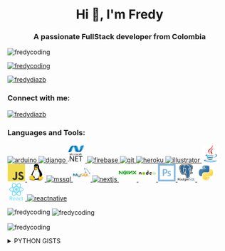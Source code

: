 <h1 align="center">Hi 👋, I'm Fredy</h1>
<h3 align="center">A passionate FullStack developer from Colombia</h3>

<p align="left"> <img src="https://komarev.com/ghpvc/?username=fredycoding&label=Profile%20views&color=0e75b6&style=flat" alt="fredycoding" /> </p>

<p align="left"> <a href="https://github.com/ryo-ma/github-profile-trophy"><img src="https://github-profile-trophy.vercel.app/?username=fredycoding" alt="fredycoding" /></a> </p>

<p align="left"> <a href="https://twitter.com/fredydiazb" target="blank"><img src="https://img.shields.io/twitter/follow/fredydiazb?logo=twitter&style=for-the-badge" alt="fredydiazb" /></a> </p>

<h3 align="left">Connect with me:</h3>
<p align="left">
<a href="https://twitter.com/fredydiazb" target="blank"><img align="center" src="https://raw.githubusercontent.com/rahuldkjain/github-profile-readme-generator/master/src/images/icons/Social/twitter.svg" alt="fredydiazb" height="30" width="40" /></a>
</p>

<h3 align="left">Languages and Tools:</h3>
<p align="left"> <a href="https://www.arduino.cc/" target="_blank" rel="noreferrer"> <img src="https://cdn.worldvectorlogo.com/logos/arduino-1.svg" alt="arduino" width="40" height="40"/> </a> <a href="https://www.djangoproject.com/" target="_blank" rel="noreferrer"> <img src="https://cdn.worldvectorlogo.com/logos/django.svg" alt="django" width="40" height="40"/> </a> <a href="https://dotnet.microsoft.com/" target="_blank" rel="noreferrer"> <img src="https://raw.githubusercontent.com/devicons/devicon/master/icons/dot-net/dot-net-original-wordmark.svg" alt="dotnet" width="40" height="40"/> </a> <a href="https://firebase.google.com/" target="_blank" rel="noreferrer"> <img src="https://www.vectorlogo.zone/logos/firebase/firebase-icon.svg" alt="firebase" width="40" height="40"/> </a> <a href="https://git-scm.com/" target="_blank" rel="noreferrer"> <img src="https://www.vectorlogo.zone/logos/git-scm/git-scm-icon.svg" alt="git" width="40" height="40"/> </a> <a href="https://heroku.com" target="_blank" rel="noreferrer"> <img src="https://www.vectorlogo.zone/logos/heroku/heroku-icon.svg" alt="heroku" width="40" height="40"/> </a> <a href="https://www.adobe.com/in/products/illustrator.html" target="_blank" rel="noreferrer"> <img src="https://www.vectorlogo.zone/logos/adobe_illustrator/adobe_illustrator-icon.svg" alt="illustrator" width="40" height="40"/> </a> <a href="https://www.java.com" target="_blank" rel="noreferrer"> <img src="https://raw.githubusercontent.com/devicons/devicon/master/icons/java/java-original.svg" alt="java" width="40" height="40"/> </a> <a href="https://developer.mozilla.org/en-US/docs/Web/JavaScript" target="_blank" rel="noreferrer"> <img src="https://raw.githubusercontent.com/devicons/devicon/master/icons/javascript/javascript-original.svg" alt="javascript" width="40" height="40"/> </a> <a href="https://www.linux.org/" target="_blank" rel="noreferrer"> <img src="https://raw.githubusercontent.com/devicons/devicon/master/icons/linux/linux-original.svg" alt="linux" width="40" height="40"/> </a> <a href="https://www.microsoft.com/en-us/sql-server" target="_blank" rel="noreferrer"> <img src="https://www.svgrepo.com/show/303229/microsoft-sql-server-logo.svg" alt="mssql" width="40" height="40"/> </a> <a href="https://www.mysql.com/" target="_blank" rel="noreferrer"> <img src="https://raw.githubusercontent.com/devicons/devicon/master/icons/mysql/mysql-original-wordmark.svg" alt="mysql" width="40" height="40"/> </a> <a href="https://nextjs.org/" target="_blank" rel="noreferrer"> <img src="https://cdn.worldvectorlogo.com/logos/nextjs-2.svg" alt="nextjs" width="40" height="40"/> </a> <a href="https://www.nginx.com" target="_blank" rel="noreferrer"> <img src="https://raw.githubusercontent.com/devicons/devicon/master/icons/nginx/nginx-original.svg" alt="nginx" width="40" height="40"/> </a> <a href="https://nodejs.org" target="_blank" rel="noreferrer"> <img src="https://raw.githubusercontent.com/devicons/devicon/master/icons/nodejs/nodejs-original-wordmark.svg" alt="nodejs" width="40" height="40"/> </a> <a href="https://www.photoshop.com/en" target="_blank" rel="noreferrer"> <img src="https://raw.githubusercontent.com/devicons/devicon/master/icons/photoshop/photoshop-line.svg" alt="photoshop" width="40" height="40"/> </a> <a href="https://www.postgresql.org" target="_blank" rel="noreferrer"> <img src="https://raw.githubusercontent.com/devicons/devicon/master/icons/postgresql/postgresql-original-wordmark.svg" alt="postgresql" width="40" height="40"/> </a> <a href="https://www.python.org" target="_blank" rel="noreferrer"> <img src="https://raw.githubusercontent.com/devicons/devicon/master/icons/python/python-original.svg" alt="python" width="40" height="40"/> </a> <a href="https://reactjs.org/" target="_blank" rel="noreferrer"> <img src="https://raw.githubusercontent.com/devicons/devicon/master/icons/react/react-original-wordmark.svg" alt="react" width="40" height="40"/> </a> <a href="https://reactnative.dev/" target="_blank" rel="noreferrer"> <img src="https://reactnative.dev/img/header_logo.svg" alt="reactnative" width="40" height="40"/> </a> </p>

<p><img align="left" src="https://github-readme-stats.vercel.app/api/top-langs?username=fredycoding&show_icons=true&locale=en&layout=compact" alt="fredycoding" /></p>

<p>&nbsp;<img align="center" src="https://github-readme-stats.vercel.app/api?username=fredycoding&show_icons=true&locale=en" alt="fredycoding" /></p>

<p><img align="center" src="https://github-readme-streak-stats.herokuapp.com/?user=fredycoding&" alt="fredycoding" /></p>

<details><summary>PYTHON GISTS</summary>

#### Descargar imágenes con Python
https://gist.github.com/fredycoding/4ec89d313b0a35f46c682aca5eb5ee7b

#### Traducción en DJANGO con Rosetta
https://gist.github.com/fredycoding/7865cfbad1bf6ed9e8877e8695d53dec

#### Interconectar React + DJANGO
https://gist.github.com/fredycoding/3b3087ee17e1c12c2863cb3f2b2da1f8
  
#### Implementación de recaptcha de Google en Django
https://gist.github.com/fredycoding/69809147f075f12129d111b68f0be641

####  Cómo crear un entorno virtual en Python
https://gist.github.com/fredycoding/13d78d4c14762bad5dc087682fc91fd5

#### Crear un Dataframe con Pandas - Python
https://gist.github.com/fredycoding/c9764b871db67ef9a6b591a4e0d20db4

#### Print en Python
https://gist.github.com/fredycoding/4f23d66366beb556b3ca2a50bcb02026

#### Crear una API REST en DJANGO
https://gist.github.com/fredycoding/cbf5e0fe964bc4a3c7e5e3c8fbdd66dd

#### Diccionarios en Python
https://gist.github.com/fredycoding/d608acc9f6028019215f8f49c5177a20  

#### Consultar la api de Facebook con Python
https://gist.github.com/fredycoding/aedf56511044b560965f2539b1de52c6

#### Texto a MP3 en PYTHON
https://gist.github.com/fredycoding/cf7debc11b6a65c5403f74c2ac16f93b

#### Obtener suscriptores de Youtube en Python
https://gist.github.com/fredycoding/8655a5f909906f0a4718639953f86c44  

</details>


